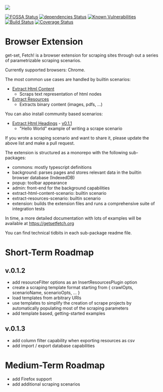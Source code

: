 <img src="https://get-set-fetch.github.io/get-set-fetch/logo.png">


[![FOSSA Status](https://app.fossa.io/api/projects/git%2Bgithub.com%2Fget-set-fetch%2Fget-set-fetch.svg?type=shield)](https://app.fossa.io/projects/git%2Bgithub.com%2Fget-set-fetch%2Fget-set-fetch?ref=badge_shield)
[![dependencies Status](https://david-dm.org/get-set-fetch/extension/status.svg)](https://david-dm.org/get-set-fetch/extension)
[![Known Vulnerabilities](https://snyk.io/test/github/get-set-fetch/extension/badge.svg?targetFile=package.json)](https://snyk.io/test/github/get-set-fetch/extension?targetFile=package.json)
[![Build Status](https://travis-ci.org/get-set-fetch/extension.svg?branch=master)](https://travis-ci.org/get-set-fetch/extension)
[![Coverage Status](https://coveralls.io/repos/github/get-set-fetch/extension/badge.svg?branch=master)](https://coveralls.io/github/get-set-fetch/extension?branch=master)

# Browser Extension
get-set, Fetch! is a browser extension for scraping sites through out a series of parametrizable scraping scenarios.

Currently supported browsers: Chrome.

The most common use cases are handled by builtin scenarios:
- [Extract Html Content](https://github.com/get-set-fetch/extension/tree/master/packages/scenarios/extract-html-content)
  - Scraps text representation of html nodes
- [Extract Resources](https://github.com/get-set-fetch/extension/tree/master/packages/scenarios/extract-resources)
  - Extracts binary content (images, pdfs, ...)

You can also install community based scenarios:

- [Extract Html Headings](https://github.com/a1sabau/gsf-extension-extract-html-headings) - [v0.1.1](https://registry.npmjs.org/gsf-extension-extract-html-headings/0.1.1) 
  - "Hello World" example of writing a scrape scenario


If you wrote a scraping scenario and want to share it, please update the above list and make a pull request.

The extension is structured as a monorepo with the following sub-packages:
- commons: mostly typescript definitions
- background: parses pages and stores relevant data in the builtin browser database (IndexedDB)
- popup: toolbar appearance
- admin: front-end for the background capabilities
- extract-html-content-scenario: builtin scenario
- extract-resources-scenario: builtin scenario
- extension: builds the extension files and runs a comprehensive suite of integration tests

In time, a more detailed documentation with lots of examples will be available at https://getsetfetch.org

You can find technical tidbits in each sub-package readme file.

# Short-Term Roadmap

## v.0.1.2
  - add resourceFilter options as an InsertResourcesPlugin option  
  - create a scraping template format starting from { crawlOpts, scenarioName, scenarioOpts, ... }
  - load templates from arbitrary URIs
  - use templates to simplify the creation of scrape projects by automatically populating most of the scraping parameters
  - add template based, getting-started examples

## v.0.1.3
  - add column filter capability when exporting resources as csv
  - add import / export database capabilities

# Medium-Term Roadmap
  - add Firefox support
  - add additional scraping scenarios

